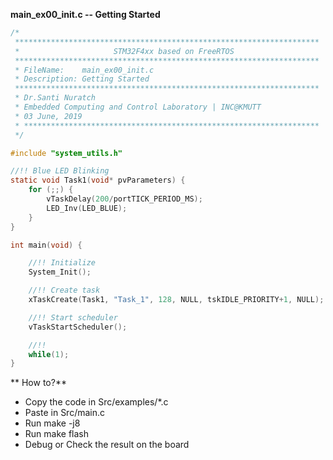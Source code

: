 **main_ex00_init.c -- Getting Started**

```c
/*
 ********************************************************************
 *                     STM32F4xx based on FreeRTOS
 ********************************************************************
 * FileName:    main_ex00_init.c
 * Description: Getting Started 
 ********************************************************************
 * Dr.Santi Nuratch
 * Embedded Computing and Control Laboratory | INC@KMUTT
 * 03 June, 2019
 * ****************************************************************** 
 */

#include "system_utils.h"

//!! Blue LED Blinking
static void Task1(void* pvParameters) {
	for (;;) {
		vTaskDelay(200/portTICK_PERIOD_MS);
        LED_Inv(LED_BLUE);
	}
}

int main(void) {

    //!! Initialize
    System_Init();

    //!! Create task
    xTaskCreate(Task1, "Task_1", 128, NULL, tskIDLE_PRIORITY+1, NULL);

    //!! Start scheduler
    vTaskStartScheduler();

    //!!
    while(1);
}
```

** How to?**
* Copy the code in Src/examples/*.c
* Paste in Src/main.c
* Run make -j8
* Run make flash
* Debug or Check the result on the board
